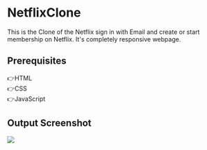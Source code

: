 # NetflixClone
This is the Clone of the Netflix sign in with Email and create or start membership on Netflix. It's completely responsive webpage.

<h2>Prerequisites</h2>
👉HTML<br>
👉CSS<br>
👉JavaScript<br>

<h2>Output Screenshot</h2>
<img src= "https://github.com/Sakshii15/NetflixLandingPg.github.io/blob/main/ne.png?raw=true"/>
